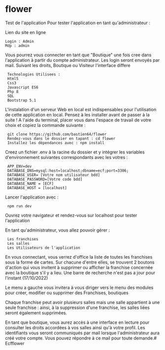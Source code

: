 # flower
Test de l'application
Pour tester l'application en tant qu'administrateur :

Lien du site en ligne

    Login : Admin
    Mdp : admin

 Vous pourrez vous connecter en tant que "Boutique" une fois cree dans l'application à partir du compte administrateur. Les login seront envoyés par mail. 
Suivant les droits, Boutique ou Visiteur l'interface differe 

     Technologies Utilisees : 
     Html5 
     Css3
     Javascript ES6
     Php 8
     SQL 
     Bootstrap 5.1

L'instalation d'un serveur Web en local  est  indispensables pour l'utilisation de cette application en local. Pensez à les installer avant de passer à la suite !
A l'aide du terminal, placer vous dans l'espace de travail de votre choix et copiez la commande suivante :

     git clone https://github.com/bastien64/flower
     Rendez-vous dans le dossier en tapant : cd flower
     Installez les dépendances avec : npm install

Creez un fichier .env à la racine du dossier et y intégrer les variables d'environnement suivantes correspondants avec les votres :

     APP_ENV=dev
     DATABASE_DNS=mysql:host=localhost;dbname=ecf;port=3306;
     DATABASE_USER= [Votre nom utilisateur bdd]
     DATABASE_PASSWORD=[Votre code bdd]
     DATABASE_NAME = [ECF]
     DATABASE_HOST = [localhost]

Lancer l'application avec :

     npm run dev

Ouvrez votre navigateur et rendez-vous sur localhost pour tester l'application


En tant qu'administrateur, vous allez pouvoir gérer :

     Les franchises
     Les salles
     Les Utilisateurs de l'application 

En vous connectant, vous verrez d'office la liste de toutes les franchises sous la forme de cartes. Sur chacune d'entre elles, se trouvent 2 boutons d'action qui vous invitent à  supprimer ou afficher la franchise concernée avec la boutique s'il y a lieu. Une barre de recherche n'est pas a jour pour l'instant (17/10/2022)

Le menu a gauche vous invitera à vous diriger vers le menu des modules pour créer, modifier ou supprimer des Franchises, boutiques

Chaque franchise peut avoir plusieurs salles mais une salle appartient à une seule franchise : ainsi, à la suppression d'une franchise, les salles liées seront également supprimées.

En tant que boutique, vous aurez accès à une interface en lecture pour consulter les droits accordées à vos salles ainsi qu'à votre profil. Les identifiants vous seront communiqués par mail lorsque l'administrateur aura créé votre compte. Vous pouvez répondre à ce mail pour toute demande.# Ecfflower

